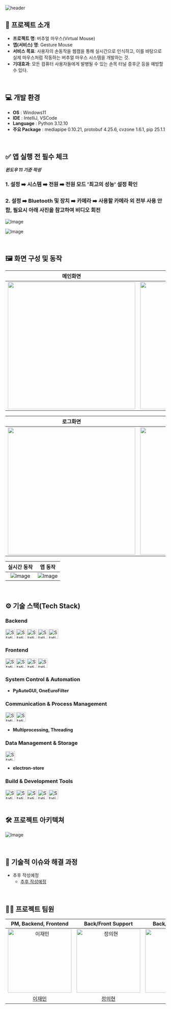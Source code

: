 ![header](https://capsule-render.vercel.app/api?type=waving&height=300&color=0:667eea,100:a82da8&text=Gesture%20Mouse&textBg=false&fontColor=f8f9fa&animation=fadeIn&fontSize=70)

## 📝 프로젝트 소개

- **프로젝트 명**: 버추얼 마우스(Virtual Mouse)
- **앱(서비스) 명**: Gesture Mouse
- **서비스 목표**: 사용자의 손동작을 웹캠을 통해 실시간으로 인식하고, 이를 바탕으로 실제 마우스처럼 작동하는 버추얼 마우스 시스템을 개발하는 것.
- **기대효과**: 모든 컴퓨터 사용자들에게 발병될 수 있는 손목 터널 증후군 등을 예방할 수 있다.

<br />

## 💻 개발 환경
- **OS** : Windows11
- **IDE** : IntelliJ, VSCode
- **Language** : Python 3.12.10
- **주요 Package** : mediapipe 0.10.21, protobuf 4.25.6, cvzone 1.6.1, pip 25.1.1

<br />

## ✅ 앱 실행 전 필수 체크
***윈도우 11 기준 작성***
### 1. 설정 ➡️ 시스템 ➡️ 전원 ➡️ 전원 모드 '최고의 성능' 설정 확인
### 2. 설정 ➡️ Bluetooth 및 장치 ➡️ 카메라 ➡️ 사용할 카메라 외 전부 사용 안 함, 필요시 아래 사진을 참고하여 비디오 회전
![Image](https://github.com/user-attachments/assets/805e5f60-b087-4b1c-ab79-5e41dd187a09)

![Image](https://github.com/user-attachments/assets/5bf8874e-e035-4613-93d6-2a8cc03b136f)

<br />

## 🖼️ 화면 구성 및 동작
|                                                   메인화면                                                   |                                                   설정화면                                                   |
|:--------------------------------------------------------------------------------------------------------:|:--------------------------------------------------------------------------------------------------------:|
| <img src="https://github.com/user-attachments/assets/099dd0c3-3e39-40aa-bab8-34de5b0f26fc" width="400"/> | <img src="https://github.com/user-attachments/assets/2acd312b-8159-43d6-a5c2-52d7ea88209c" width="400"/> |

|                                                   로그화면                                                   |                                             GitHub 사이드 메뉴 동작                                             |
|:--------------------------------------------------------------------------------------------------------:|:--------------------------------------------------------------------------------------------------------:|
| <img src="https://github.com/user-attachments/assets/2a3a7a88-d114-48eb-9a63-d1877cbc5587" width="400"/> | <img src="https://github.com/user-attachments/assets/774b66ff-d574-453f-8ac1-8ce11664965d" width="400"/> |

|                                          실시간 동작                                           |                                           앱 동작                                            |
|:-----------------------------------------------------------------------------------------:|:-----------------------------------------------------------------------------------------:|
| ![Image](https://github.com/user-attachments/assets/c8f5e2f4-1f89-43b0-8797-7f0a599e2cc1) | ![Image](https://github.com/user-attachments/assets/7345c92f-05b9-4f16-a00d-21c8210a875f) |

<br />

## ⚙ 기술 스택(Tech Stack)
### Backend
<div>
<img alt="Static Badge" src="https://img.shields.io/badge/Python-%233776AB?style=flat-square&logo=python&logoColor=white" height="30">
<img alt="Static Badge" src="https://img.shields.io/badge/Flask-%23000000?style=flat-square&logo=flask&logoColor=white" height="30">
<img alt="Static Badge" src="https://img.shields.io/badge/OpenCV-%235C3EE8?style=flat-square&logo=opencv&logoColor=white" height="30">
<img alt="Static Badge" src="https://img.shields.io/badge/MediaPipe-%230097A7?style=flat-square&logo=mediapipe&logoColor=white" height="30">
<img alt="Static Badge" src="https://img.shields.io/badge/NumPy-%23013243?style=flat-square&logo=numpy&logoColor=white" height="30">
</div>

### Frontend
<div>
<img alt="Static Badge" src="https://img.shields.io/badge/Electron-%2347848F?style=flat-square&logo=electron&logoColor=white" height="30">
<img alt="Static Badge" src="https://img.shields.io/badge/HTML5-%23E34F26?style=flat-square&logo=html5&logoColor=white" height="30">
<img alt="Static Badge" src="https://img.shields.io/badge/CSS-%23663399?style=flat-square&logo=css&logoColor=white" height="30">
<img alt="Static Badge" src="https://img.shields.io/badge/JavaScript-%23F7DF1E?style=flat-square&logo=javascript&logoColor=white" height="30">
</div>

### System Control & Automation
- **PyAutoGUI, OneEuroFilter**

### Communication & Process Management
<div>
<img alt="Static Badge" src="https://img.shields.io/badge/Axios-%235A29E4?style=flat-square&logo=axios&logoColor=white" height="30">
<img alt="Static Badge" src="https://img.shields.io/badge/Node.js-%235FA04E?style=flat-square&logo=nodedotjs&logoColor=white" height="30">
</div>

- **Multiprocessing, Threading**

### Data Management & Storage
<div>
<img alt="Static Badge" src="https://img.shields.io/badge/JSON-%23000000?style=flat-square&logo=json&logoColor=white" height="30">
</div>

- **electron-store**

### Build & Development Tools
<div>
<img alt="Static Badge" src="https://img.shields.io/badge/electron--builder-%23000000?style=flat-square&logo=electronbuilder&logoColor=white" height="30">
<img alt="Static Badge" src="https://img.shields.io/badge/npm-%23CB3837?style=flat-square&logo=npm&logoColor=white" height="30">
<img alt="Static Badge" src="https://img.shields.io/badge/Git-%23F05032?style=flat-square&logo=git&logoColor=white" height="30">
<img alt="Static Badge" src="https://img.shields.io/badge/Git_LFS-%23F64935?style=flat-square&logo=gitlfs&logoColor=white" height="30">
<img alt="Static Badge" src="https://img.shields.io/badge/GitHub-%23181717?style=flat-square&logo=github&logoColor=white" height="30">
</div>

<br />

## 🛠️ 프로젝트 아키텍쳐
![Image](https://github.com/user-attachments/assets/0167ee27-3867-47ea-8491-f4e31cd32698)

<br />

## 🤔 기술적 이슈와 해결 과정
- 추후 작성예정
    - [추후 작성예정](https://www.naver.com/)


<br />

## 💁‍♂️ 프로젝트 팀원
|                                        PM, Backend, Frontend                                         |                                          Back/Front Support                                          |                                          Back/Front Support                                          |
|:----------------------------------------------------------------------------------------------------:|:----------------------------------------------------------------------------------------------------:|:----------------------------------------------------------------------------------------------------:|
| <img src="https://avatars.githubusercontent.com/u/114599037?v=4" width="200" height="200" alt="이재민"> | <img src="https://avatars.githubusercontent.com/u/181239205?v=4" width="200" height="200" alt="정의현"> | <img src="https://avatars.githubusercontent.com/u/152354094?v=4" width="200" height="200" alt="한재호"> |
|                                   [이재민](https://github.com/Reysia)                                   |                                  [정의현](https://github.com/juhqwer)                                   |                                 [한재호](https://github.com/minmotion1)                                 |
